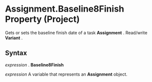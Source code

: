 
# Assignment.Baseline8Finish Property (Project)

Gets or sets the baseline finish date of a task  **Assignment** . Read/write **Variant** .


## Syntax

 _expression_ . **Baseline8Finish**

 _expression_ A variable that represents an **Assignment** object.

